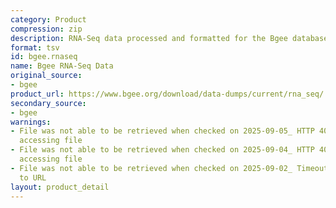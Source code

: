 ```yaml
---
category: Product
compression: zip
description: RNA-Seq data processed and formatted for the Bgee database
format: tsv
id: bgee.rnaseq
name: Bgee RNA-Seq Data
original_source:
- bgee
product_url: https://www.bgee.org/download/data-dumps/current/rna_seq/
secondary_source:
- bgee
warnings:
- File was not able to be retrieved when checked on 2025-09-05_ HTTP 404 error when
  accessing file
- File was not able to be retrieved when checked on 2025-09-04_ HTTP 404 error when
  accessing file
- File was not able to be retrieved when checked on 2025-09-02_ Timeout connecting
  to URL
layout: product_detail
---
```

